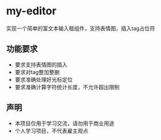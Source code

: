 # my-editor

实现一个简单的富文本输入框组件，支持表情图，插入tag占位符

## 功能要求
- 要求支持表情图的插入
- 要求对tag整加整删
- 要求准确处理好光标定位
- 要求准确计算字符统计长度，不允许超出限制

## 声明
- 本项目仅用于学习交流，请勿用于商业用途
- 个人学习项目，不代表雇主观点
